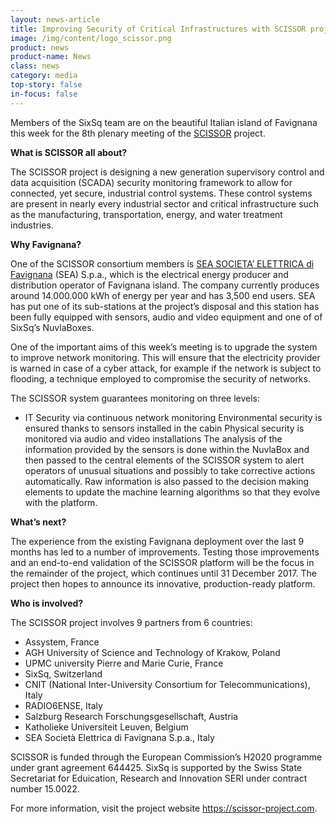 ```yaml
---
layout: news-article
title: Improving Security of Critical Infrastructures with SCISSOR project
image: /img/content/logo_scissor.png
product: news
product-name: News
class: news
category: media
top-story: false
in-focus: false
---
```


Members of the SixSq team are on the beautiful Italian island of Favignana this week for the 8th plenary meeting of the [SCISSOR](https://scissor-project.com/) project.

**What is SCISSOR all about?**

The SCISSOR project is designing a new generation supervisory control and data acquisition (SCADA) security monitoring framework to allow for connected, yet secure, industrial control systems. These control systems are present in nearly every industrial sector and critical infrastructure such as the manufacturing, transportation, energy, and water treatment industries.

**Why Favignana?**

One of the SCISSOR consortium members is [SEA SOCIETA’ ELETTRICA di Favignana](http://www.seafavignana.com/) (SEA) S.p.a., which is the electrical energy producer and distribution operator of Favignana island. The company currently produces around 14.000.000 kWh of energy per year and has 3,500 end users. SEA has put one of its sub-stations at the project’s disposal and this station has been fully equipped with sensors, audio and video equipment and one of of SixSq’s NuvlaBoxes.

One of the important aims of this week’s meeting is to upgrade the system to improve network monitoring. This will ensure that the electricity provider is warned in case of a cyber attack, for example if the network is subject to flooding, a technique employed to compromise the security of networks.

The SCISSOR system guarantees monitoring on three levels:

- IT Security via continuous network monitoring
Environmental security is ensured thanks to sensors installed in the cabin
Physical security is monitored via audio and video installations
The analysis of the information provided by the sensors is done within the NuvlaBox and then passed to the central elements of the SCISSOR system to alert operators of unusual situations and possibly to take corrective actions automatically. Raw information is also passed to the decision making elements to update the machine learning algorithms so that they evolve with the platform.

**What’s next?**

The experience from the existing Favignana deployment over the last 9 months has led to a number of improvements. Testing those improvements and an end-to-end validation of the SCISSOR platform will be the focus in the remainder of the project, which continues until 31 December 2017. The project then hopes to announce its innovative, production-ready platform.

**Who is involved?**

The SCISSOR project involves 9 partners from 6 countries:

- Assystem, France
- AGH University of Science and Technology of Krakow, Poland
- UPMC university Pierre and Marie Curie, France
- SixSq, Switzerland
- CNIT (National Inter-University Consortium for Telecommunications), Italy
- RADIO6ENSE, Italy
- Salzburg Research Forschungsgesellschaft, Austria
- Katholieke Universiteit Leuven, Belgium
- SEA Società Elettrica di Favignana S.p.a., Italy


SCISSOR is funded through the European Commission’s H2020 programme under grant agreement 644425. SixSq is supported by the Swiss State Secretariat for Eduication, Research and Innovation SERI under contract number 15.0022.

For more information, visit the project website https://scissor-project.com.